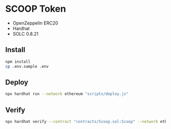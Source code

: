 # SCOOP Token

- OpenZeppelin ERC20
- Hardhat
- SOLC 0.8.21

## Install

```bash
npm install
cp .env.sample .env
```

## Deploy

```bash
npx hardhat run --network ethereum "scripts/deploy.js"
```

## Verify

```bash
npx hardhat verify --contract "contracts/Scoop.sol:Scoop" --network ethereum {CA}
```
